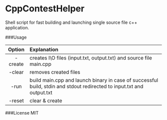 # CppContestHelper
Shell script for fast building and launching single source file c++ application.

###Usage

| **Option** | **Explanation** 
|:----------:|:------------- 
|-create     | creates I\O files (input.txt, output.txt) and source file main.cpp 
|-clear      | removes created files 
|-run        | build main.cpp and launch binary in case of successful build, stdin and stdout redirected to input.txt and output.txt 
|-reset      | clear & create 

###License
MIT
